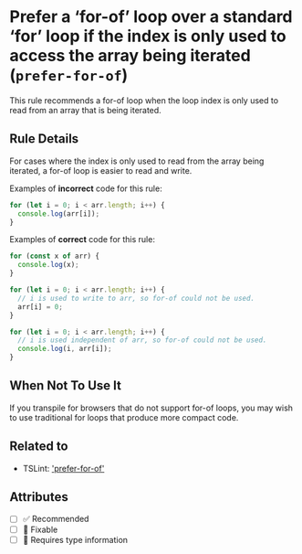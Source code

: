 # Prefer a ‘for-of’ loop over a standard ‘for’ loop if the index is only used to access the array being iterated (`prefer-for-of`)

This rule recommends a for-of loop when the loop index is only used to read from an array that is being iterated.

## Rule Details

For cases where the index is only used to read from the array being iterated, a for-of loop is easier to read and write.

Examples of **incorrect** code for this rule:

```js
for (let i = 0; i < arr.length; i++) {
  console.log(arr[i]);
}
```

Examples of **correct** code for this rule:

```js
for (const x of arr) {
  console.log(x);
}

for (let i = 0; i < arr.length; i++) {
  // i is used to write to arr, so for-of could not be used.
  arr[i] = 0;
}

for (let i = 0; i < arr.length; i++) {
  // i is used independent of arr, so for-of could not be used.
  console.log(i, arr[i]);
}
```

## When Not To Use It

If you transpile for browsers that do not support for-of loops, you may wish to use traditional for loops that produce more compact code.

## Related to

- TSLint: ['prefer-for-of'](https://palantir.github.io/tslint/rules/prefer-for-of/)

## Attributes

- [ ] ✅ Recommended
- [ ] 🔧 Fixable
- [ ] 💭 Requires type information
